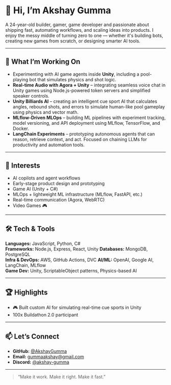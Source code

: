 # 👋 Hi, I’m Akshay Gumma

A 24-year-old builder, gamer, game developer and passionate about shipping fast, automating workflows, and scaling ideas into products. I enjoy the messy middle of turning zero to one — whether it's building bots, creating new games from scratch, or designing smarter AI tools.

---

## 🚀 What I’m Working On

- Experimenting with AI game agents inside **Unity**, including a pool-playing bot that simulates physics and shot logic.
- **Real-time Audio with Agora + Unity** – integrating seamless voice chat in Unity games using Node.js-powered token servers and simplified speaker controls.
- **Unity Billiards AI** – creating an intelligent cue sport AI that calculates angles, rebound shots, and errors to simulate human-like pool gameplay using physics and vector math.
- **MLflow-Driven MLOps** – building ML pipelines with experiment tracking, model versioning, and API deployment using MLflow, TensorFlow, and Docker.
- **LangChain Experiments** – prototyping autonomous agents that can reason, retrieve context, and act. Focused on chaining LLMs for productivity and automation tools.
  
---

## 🧠 Interests

- AI copilots and agent workflows
- Early-stage product design and prototyping
- Game AI (Unity + C#)
- MLOps + lightweight ML infrastructure (MLflow, FastAPI, etc.)
- Real-time communication (Agora, WebRTC)
- Video Games 🎮

---

## 🛠️ Tech & Tools

**Languages:** JavaScript, Python, C#  
**Frameworks:** Node.js, Express, React, Unity
**Databases:** MongoDB, PostgreSQL  
**Infra & DevOps:** AWS, GitHub Actions, DVC 
**AI/ML:** OpenAI, Google AI, LangChain, MLflow  
**Game Dev:** Unity, ScriptableObject patterns, Physics-based AI

---

## 🏆 Highlights

- 🎮 Built custom AI for simulating real-time cue sports in Unity
- 100x Buildathon 2.0 participant

---

## 📫 Let’s Connect

- **GitHub:** [@AkshayGumma](https://github.com/AkshayGumma)
- **Email:** gummaakshay@gmail.com
- **Discord:** [@akshay-gumma](https://discordapp.com/users/807565624020697128)

---

> “Make it work. Make it right. Make it fast.”

